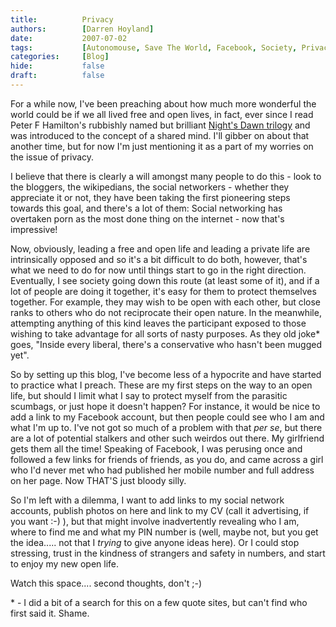 ```yaml
---
title:          Privacy
authors:        [Darren Hoyland]
date:           2007-07-02
tags:           [Autonomouse, Save The World, Facebook, Society, Privacy, Blogging, General Mutterings, If I was king, Open-source, Liberalism, Blog, Personal]
categories:     [Blog]
hide:           false
draft:          false
---
```



For a while now, I've been preaching about how much more wonderful the world could be if we all lived free and open lives, in fact, ever since I read Peter F Hamilton's rubbishly named but brilliant [Night's Dawn trilogy]("http://www.amazon.co.uk/Reality-Dysfunction-Nights-Dawn-Trilogy/dp/0330340328") and  was introduced to the concept of a shared mind. I'll gibber on about that another time, but for now I'm just mentioning it as a part of my worries  on the issue of privacy.

I believe that there is clearly a will amongst many people to do this - look to the bloggers, the wikipedians, the social networkers - whether they appreciate it or not, they have been taking the first pioneering steps towards this goal, and there's a lot of them: Social networking has overtaken porn as the most done thing on the internet - now that's impressive!

Now, obviously, leading a free and open life and leading a private life are intrinsically opposed and so it's a bit difficult to do both, however, that's what we need to do for now until things start to go in the right direction. Eventually, I see society going down this route (at least some of it), and if a lot of people are doing it together, it's easy for them to protect themselves together. For example, they may wish to be open with each other, but close ranks to others who do not reciprocate their open nature.  In the meanwhile, attempting anything of this kind leaves the participant exposed to those wishing to take advantage for all sorts of nasty purposes. As they old joke* goes, "Inside every liberal, there's a conservative who hasn't been mugged yet".

So by setting up this blog, I've become less of a hypocrite and have started to practice what I preach. These are my first steps on the way to an open life, but should I limit what I say to protect myself from the parasitic scumbags, or just hope it doesn't happen? For instance, it would be nice to add a link to my Facebook account, but then people could see who I am and what I'm up to. I've not got so much of a problem with that *per se*, but there are a lot of potential stalkers and other such weirdos out there. My girlfriend gets them all the time! Speaking of Facebook, I was perusing once and followed a few links for friends of friends, as you do, and came across a girl who I'd never met who had published her mobile number and full address on her page. Now THAT'S just bloody silly.

So I'm left with a dilemma, I want to add links to my social network accounts, publish photos on here and link to my CV (call it advertising, if you want :-) ), but that might involve inadvertently revealing who I am, where to find me and what my PIN number is (well, maybe not, but you get the idea..... not that I *trying* to give anyone ideas here).  Or I could stop stressing, trust in the kindness of strangers and safety in numbers, and start to enjoy my new open life.

Watch this space.... second thoughts, don't ;-)

\* - I did a bit of a search for this on a few quote sites, but can't find who first said it. Shame.
